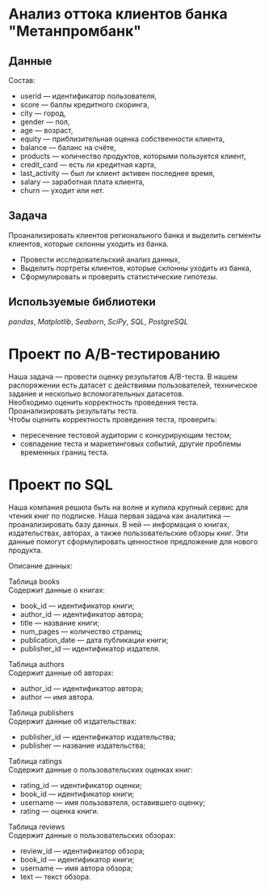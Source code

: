 # Анализ оттока клиентов банка "Метанпромбанк"

## Данные

Состав:  
- userid — идентификатор пользователя,  
- score — баллы кредитного скоринга,  
- city — город,  
- gender — пол,  
- age — возраст,  
- equity — приблизительная оценка собственности клиента,  
- balance — баланс на счёте,  
- products — количество продуктов, которыми пользуется клиент,  
- credit_card — есть ли кредитная карта,  
- last_activity — был ли клиент активен последнее время,  
- salary — заработная плата клиента,  
- churn — уходит или нет.  

## Задача

Проанализировать клиентов регионального банка и выделить сегменты клиентов, которые склонны уходить из банка.  

- Провести исследовательский анализ данных,  
- Выделить портреты клиентов, которые склонны уходить из банка,  
- Сформулировать и проверить статистические гипотезы.  

## Используемые библиотеки
*pandas*, *Matplotlib*, *Seaborn*, *SciPy*, *SQL*, *PostgreSQL*  


# Проект по А/B-тестированию

Наша задача — провести оценку результатов A/B-теста. В нашем распоряжении есть датасет с действиями пользователей, техническое задание и несколько вспомогательных датасетов.  
Необходимо оценить корректность проведения теста.  
Проанализировать результаты теста.  
Чтобы оценить корректность проведения теста, проверить: 
- пересечение тестовой аудитории с конкурирующим тестом;  
- совпадение теста и маркетинговых событий, другие проблемы временных границ теста.  

# Проект по SQL  

Наша компания решила быть на волне и купила крупный сервис для чтения книг по подписке. Наша первая задача как аналитика — проанализировать базу данных. В ней — информация о книгах, издательствах, авторах, а также пользовательские обзоры книг. Эти данные помогут сформулировать ценностное предложение для нового продукта.  

Описание данных:  

Таблица books  
Содержит данные о книгах:  
- book_id — идентификатор книги;  
- author_id — идентификатор автора;  
- title — название книги;  
- num_pages — количество страниц;  
- publication_date — дата публикации книги;  
- publisher_id — идентификатор издателя.  

Таблица authors  
Содержит данные об авторах:  
- author_id — идентификатор автора;  
- author — имя автора.  

Таблица publishers  
Содержит данные об издательствах:  
- publisher_id — идентификатор издательства;  
- publisher — название издательства;  

Таблица ratings  
Содержит данные о пользовательских оценках книг:  
- rating_id — идентификатор оценки;  
- book_id — идентификатор книги;  
- username — имя пользователя, оставившего оценку;  
- rating — оценка книги.  

Таблица reviews  
Содержит данные о пользовательских обзорах:  
- review_id — идентификатор обзора;  
- book_id — идентификатор книги;  
- username — имя автора обзора;  
- text — текст обзора.  

